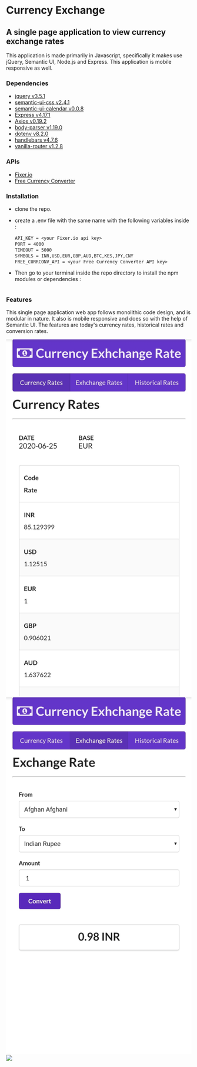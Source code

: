 # Currency Exchange

## A single page application to view currency exchange rates

This application is made primarily in Javascript, specifically it makes use jQuery, Semantic UI, Node.js and Express. This application is mobile responsive as well.


### Dependencies

* [jquery v3.5.1](https://www.npmjs.com/package/jquery/v/3.5.1)
* [semantic-ui-css v2.4.1](https://www.npmjs.com/package/semantic-ui-css/v/2.4.1)
* [semantic-ui-calendar v0.0.8](https://www.npmjs.com/package/semantic-ui-calendar/v/0.0.8)
* [Express v4.17.1](https://www.npmjs.com/package/express/v/4.17.1)
* [Axios v0.19.2](https://www.npmjs.com/package/axios/v/0.19.2)
* [body-parser v1.19.0](https://www.npmjs.com/package/body-parser/v/1.19.0)
* [dotenv v8.2.0](https://www.npmjs.com/package/dotenv/v/8.2.0)
* [handlebars v4.7.6](https://www.npmjs.com/package/handlebars/v/4.7.6)
* [vanilla-router v1.2.8](https://www.npmjs.com/package/vanilla-router/v/1.2.8)




### APIs

* [Fixer.io](https://fixer.io/)
* [Free Currency Converter](https://free.currencyconverterapi.com/)


### Installation

* clone the repo.
* create a .env file with the same name with the following variables inside :

    ```
    API_KEY = <your Fixer.io api key>
    PORT = 4000
    TIMEOUT = 5000
    SYMBOLS = INR,USD,EUR,GBP,AUD,BTC,KES,JPY,CNY 
    FREE_CURRCONV_API = <your Free Currency Converter API key>
    ```

* Then go to your terminal inside the repo directory to install the npm modules or dependencies :
    ```npm install
    ```

### Features

This single page application web app follows monolithic code design, and is modular in nature. It also is mobile responsive and does so with the help of Semantic UI.
The features are today's currency rates, historical rates and conversion rates.

<p float="left">
  <img src="https://github.com/aa-deet-eeya/currencyExchange/blob/master/img/mobile_ExchangeRate.jpg"/>
   <img src="https://github.com/aa-deet-eeya/currencyExchange/blob/master/img/mobile_currencyRate.jpg"/>
   <img src="https://github.com/aa-deet-eeya/currencyExchange/blob/master/img/mobile_historicalRate.jpg"/>
  </p>
